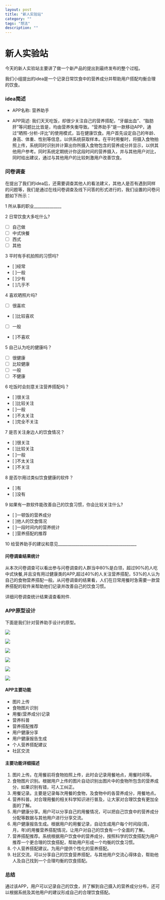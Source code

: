 ```yaml
---
layout: post
title: "新人实验站"
category: ""
tags: "想法"
description: ""
---
```


# 新人实验站

今天的新人实验站主要讲了做一个新产品的提出到最终发布的整个过程。

我们小组提出的idea是一个记录日常饮食中的营养成分并帮助用户搭配均衡合理的饮食。

### idea简述

* APP名称: 营养助手

* APP简述: 我们天天吃饭，却很少关注自己的营养搭配，“牙龈出血”、“脂肪肝”等问题比比皆是，均由营养失衡导致。“营养助手”是一款移动APP，通过“晒照-分析-评比”的使用模式，旨在健康饮食。用户首先设定自己的年龄、身高、体重、性别等信息，以供系统获取样本。在平时用餐时，将摄入食物拍照上传，系统同时识别并计算出你所摄入食物包含的营养成分并显示，以供其他用户参考。同时系统定期统计你这段时间的营养摄入，并与其他用户对比，同时给出建议，通过与其他用户的比较刺激用户改善饮食。


### 问卷调查

在提出了我们的idea后，还需要调查其他人的看法建义，其他人是否有遇到同样的问题等，我们是通过在线问卷调查及线下问答的形式进行的，我们设置的问卷问题如下所示：

1 所从事的职业______________

2 日常饮食大多吃什么?

* [ ] 自己做 
* [ ] 中式快餐
* [ ] 西式
* [ ] 其他

3 平时有手机拍照的习惯吗?

* [ ]经常
* [ ]一般
* [ ]少有
* [ ]几乎不

4 喜欢晒照片吗?

* [ ] 很喜欢
* [ ]比较喜欢 
* [ ] 一般
* [ ]不喜欢

5 自己认为吃的健康吗？

* [ ] 很健康
* [ ] 比较健康
* [ ] 一般
* [ ] 不健康

6 吃饭时会刻意关注营养搭配吗？

* [ ]很关注
* [ ]比较关注
* [ ]一般
* [ ]不太关注
* [ ]完全不关注

7 是否关注身边人的饮食情况？

* [ ]很关注
* [ ]比较关注
* [ ]一般
* [ ]不太关注
* [ ]不关注

8 是否尔用过类似饮食健康的软件？

* [ ]有
* [ ]没有

9 如果有一款软件能改善自己的饮食习惯，你会比较关注什么? 

* [ ]一顿饭的营养成分
* [ ]他人的饮食情况
* [ ]一段时间内的营养统计
* [ ]营养搭配的推荐

10 给营养助手的建议和意见________________________________________ 

#### 问卷调查结果统计

从本次问卷调查可以看出参与问卷调查的人群当中80%是白领，超过90%的人吃中式快餐,并且没有用过健康类的APP,超过40%的人关注营养搭配，53%的人认为自己的食物营养搭配一般。从问卷调查的结果看，人们在日常用餐时急需要一款营养搭配的软件来帮助他们记录并改善自己的饮食习惯。

详细问卷调查统计结果请查看附件.

### APP原型设计

下面是我们针对营养助手设计的原型。

![](/images/20150426/14300573146165.jpg)

![](/images/20150426/14300573309871.jpg)

![](/images/20150426/14300573872487.jpg)

![](/images/20150426/14300574008189.jpg)

![](/images/20150426/14300574151294.jpg)

![](/images/20150426/14300574294365.jpg)

#### APP主要功能

* 图片上传
* 食物图片识别
* 用餐(营养成分)记录
* 营养科普
* 营养搭配推荐
* 用户健康分享
* 用户健康报告生成
* 个人营养搭配建议
* 社区交流

#### 主要功能详细描述

1. 图片上传。在用餐前将食物拍照上传，此时会记录用餐地点，用餐时间等。
2. 食物图片识别。根据用户上传的图片自动识别出图片中的食物所包含的营养成分，如果识别有错，可人工纠正。
3. 用餐记录。主要是记录每次用餐的食物，及食物中的各营养成分，用餐地点。
4. 营养科普。对合理用餐的相关科学知识进行普及，让大家对合理饮食有更加全面的了解。
5. 用户健康分享。用户可以分享自己的用餐情况，可以把自己饮食中的营养成分分配等数据与其他用户进行分享交流。
6. 用户健康报告生成。根据用户的用餐记录，自动生成用户每个时间段(周，月，年)的用餐营养搭配情况，让用户对自己的饮食有一个全面的了解。
7. 营养搭配推荐。系统根据用户饮食中的营养成分，按照科学的饮食搭配为用户推荐一个更合理的饮食搭配，帮助用户形成一个均衡的饮食习惯。
8. 个人营养搭配建议。为用户提供个性化的营养搭配。
9. 社区交流。可以分享自己的饮食营养搭配，与其他用户交流心得体会，帮助他人及自己找到一个合理均衡的饮食搭配。

### 总结

通过该APP，用户可以记录自己的饮食，并了解到自己摄入的营养成分分布，还可以根据系统及其他用户的建议形成自己的合理饮食搭配。

